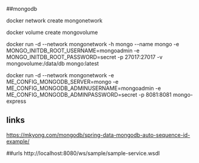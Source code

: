 ##mongodb

docker network create mongonetwork

docker volume create mongovolume

docker run -d --network mongonetwork -h mongo --name mongo -e MONGO_INITDB_ROOT_USERNAME=mongoadmin -e MONGO_INITDB_ROOT_PASSWORD=secret -p 27017:27017 -v mongovolume:/data/db mongo:latest

docker run -d --network mongonetwork -e ME_CONFIG_MONGODB_SERVER=mongo -e ME_CONFIG_MONGODB_ADMINUSERNAME=mongoadmin -e ME_CONFIG_MONGODB_ADMINPASSWORD=secret -p 8081:8081 mongo-express

## links

https://mkyong.com/mongodb/spring-data-mongodb-auto-sequence-id-example/

##urls
http://localhost:8080/ws/sample/sample-service.wsdl
